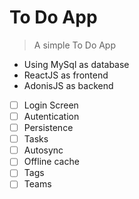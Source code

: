 # To Do App
> A simple To Do App
- Using MySql as database
- ReactJS as frontend
- AdonisJS as backend

- [ ] Login Screen
- [ ] Autentication
- [ ] Persistence
- [ ] Tasks
- [ ] Autosync
- [ ] Offline cache
- [ ] Tags
- [ ] Teams

